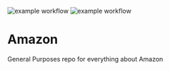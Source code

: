 ![example workflow](https://github.com/cevaboyz/Amazon/actions/workflows/main.yml/badge.svg)
![example workflow](https://github.com/cevaboyz/Amazon/actions/workflows/main_polite.yml/badge.svg)

# Amazon
General Purposes repo for everything about Amazon
